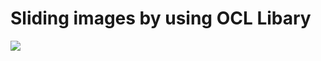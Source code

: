 # Sliding images by using OCL Libary

<img src = "https://s6.gifyu.com/images/ezgif.com-gif-maker-1c931caf5985a4ffa.md.gif">

